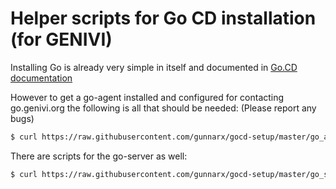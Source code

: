 Helper scripts for Go CD installation (for GENIVI)
=================================================

Installing Go is already very simple in itself and documented in
[Go.CD documentation](https://www.go.cd/documentation/user/current/installation/index.html)

However to get a go-agent installed and configured for contacting go.genivi.org
the following is all that should be needed: (Please report any bugs)

```bash
$ curl https://raw.githubusercontent.com/gunnarx/gocd-setup/master/go_agent_install.sh | bash
```


There are scripts for the go-server as well:
```bash
$ curl https://raw.githubusercontent.com/gunnarx/gocd-setup/master/go_server_install.sh | bash
```
